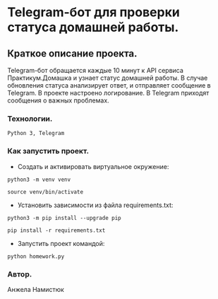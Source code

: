 # Telegram-бот для проверки статуса домашней работы.

## Краткое описание проекта.

Telegram-бот обращается каждые 10 минут к API сервиса Практикум.Домашка и узнает статус домашней работы.
В случае обновления статуса анализирует ответ, и отправляет сообщение в Telegram. 
В проекте настроено логирование. В Telegram приходят сообщения о важных проблемах.

### Технологии.
```
Python 3, Telegram
```

### Как запустить проект.

- Cоздать и активировать виртуальное окружение:

```
python3 -m venv venv
```

```
source venv/bin/activate
```

- Установить зависимости из файла requirements.txt:

```
python3 -m pip install --upgrade pip
```

```
pip install -r requirements.txt
```
- Запустить проект командой:
```
python homework.py
```

### Автор.
Анжела Намистюк

